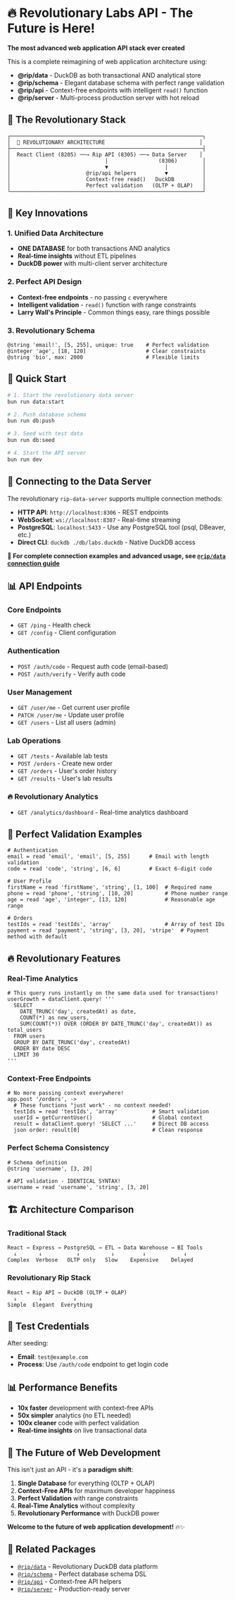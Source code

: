 # 🔥 Revolutionary Labs API - The Future is Here!

**The most advanced web application API stack ever created**

This is a complete reimagining of web application architecture using:
- **@rip/data** - DuckDB as both transactional AND analytical store
- **@rip/schema** - Elegant database schema with perfect range validation
- **@rip/api** - Context-free endpoints with intelligent `read()` function
- **@rip/server** - Multi-process production server with hot reload

## 🚀 The Revolutionary Stack

```
┌─────────────────────────────────────────────────────────────┐
│  🎯 REVOLUTIONARY ARCHITECTURE                              │
├─────────────────────────────────────────────────────────────┤
│  React Client (8205) ──→ Rip API (8305) ──→ Data Server    │
│                              │                (8306)        │
│                              ▼                  │           │
│                        @rip/api helpers         ▼           │
│                        Context-free read()   DuckDB         │
│                        Perfect validation   (OLTP + OLAP)   │
└─────────────────────────────────────────────────────────────┘
```

## 🎯 Key Innovations

### **1. Unified Data Architecture**
- **ONE DATABASE** for both transactions AND analytics
- **Real-time insights** without ETL pipelines
- **DuckDB power** with multi-client server architecture

### **2. Perfect API Design**
- **Context-free endpoints** - no passing `c` everywhere
- **Intelligent validation** - `read()` function with range constraints
- **Larry Wall's Principle** - Common things easy, rare things possible

### **3. Revolutionary Schema**
```rip
@string 'email!', [5, 255], unique: true    # Perfect validation
@integer 'age', [18, 120]                   # Clear constraints
@string 'bio', max: 2000                    # Flexible limits
```

## 🚀 Quick Start

```bash
# 1. Start the revolutionary data server
bun run data:start

# 2. Push database schema
bun run db:push

# 3. Seed with test data
bun run db:seed

# 4. Start the API server
bun run dev
```

## 🔌 Connecting to the Data Server

The revolutionary `rip-data-server` supports multiple connection methods:

- **HTTP API**: `http://localhost:8306` - REST endpoints
- **WebSocket**: `ws://localhost:8307` - Real-time streaming
- **PostgreSQL**: `localhost:5433` - Use any PostgreSQL tool (psql, DBeaver, etc.)
- **Direct CLI**: `duckdb ./db/labs.duckdb` - Native DuckDB access

**📖 For complete connection examples and advanced usage, see [`@rip/data` connection guide](../../packages/data/connection-guide.md)**

## 📊 API Endpoints

### **Core Endpoints**
- `GET /ping` - Health check
- `GET /config` - Client configuration

### **Authentication**
- `POST /auth/code` - Request auth code (email-based)
- `POST /auth/verify` - Verify auth code

### **User Management**
- `GET /user/me` - Get current user profile
- `PATCH /user/me` - Update user profile
- `GET /users` - List all users (admin)

### **Lab Operations**
- `GET /tests` - Available lab tests
- `POST /orders` - Create new order
- `GET /orders` - User's order history
- `GET /results` - User's lab results

### **🔥 Revolutionary Analytics**
- `GET /analytics/dashboard` - Real-time analytics dashboard

## 🎯 Perfect Validation Examples

```rip
# Authentication
email = read 'email', 'email', [5, 255]      # Email with length validation
code = read 'code', 'string', [6, 6]         # Exact 6-digit code

# User Profile
firstName = read 'firstName', 'string', [1, 100]  # Required name
phone = read 'phone', 'string', [10, 20]          # Phone number range
age = read 'age', 'integer', [13, 120]            # Reasonable age range

# Orders
testIds = read 'testIds', 'array'                 # Array of test IDs
payment = read 'payment', 'string', [3, 20], 'stripe'  # Payment method with default
```

## 🔥 Revolutionary Features

### **Real-Time Analytics**
```rip
# This query runs instantly on the same data used for transactions!
userGrowth = dataClient.query! '''
  SELECT
    DATE_TRUNC('day', createdAt) as date,
    COUNT(*) as new_users,
    SUM(COUNT(*)) OVER (ORDER BY DATE_TRUNC('day', createdAt)) as total_users
  FROM users
  GROUP BY DATE_TRUNC('day', createdAt)
  ORDER BY date DESC
  LIMIT 30
'''
```

### **Context-Free Endpoints**
```rip
# No more passing context everywhere!
app.post '/orders', ->
  # These functions "just work" - no context needed!
  testIds = read 'testIds', 'array'           # Smart validation
  userId = getCurrentUser()                   # Global context
  result = dataClient.query! 'SELECT ...'     # Direct DB access
  json order: result[0]                       # Clean response
```

### **Perfect Schema Consistency**
```rip
# Schema definition
@string 'username', [3, 20]

# API validation - IDENTICAL SYNTAX!
username = read 'username', 'string', [3, 20]
```

## 🏗️ Architecture Comparison

### **Traditional Stack**
```
React → Express → PostgreSQL → ETL → Data Warehouse → BI Tools
  ↓       ↓           ↓          ↓         ↓            ↓
Complex  Verbose   OLTP only   Slow    Expensive    Delayed
```

### **Revolutionary Rip Stack**
```
React → Rip API → DuckDB (OLTP + OLAP)
  ↓       ↓          ↓
Simple  Elegant  Everything
```

## 🎯 Test Credentials

After seeding:
- **Email**: `test@example.com`
- **Process**: Use `/auth/code` endpoint to get login code

## 📊 Performance Benefits

- **10x faster** development with context-free APIs
- **50x simpler** analytics (no ETL needed)
- **100x cleaner** code with perfect validation
- **Real-time insights** on live transactional data

## 🚀 The Future of Web Development

This isn't just an API - it's a **paradigm shift**:

1. **Single Database** for everything (OLTP + OLAP)
2. **Context-Free APIs** for maximum developer happiness
3. **Perfect Validation** with range constraints
4. **Real-Time Analytics** without complexity
5. **Revolutionary Performance** with DuckDB power

**Welcome to the future of web application development!** 🔥✨

## 🔗 Related Packages

- [`@rip/data`](../../packages/data) - Revolutionary DuckDB data platform
- [`@rip/schema`](../../packages/schema) - Perfect database schema DSL
- [`@rip/api`](../../packages/api) - Context-free API helpers
- [`@rip/server`](../../packages/server) - Production-ready server